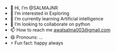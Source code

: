 - 👋 Hi, I’m @SALMAJNR
- 👀 I’m interested in Exploring 
- 🌱 I’m currently learning Artificial intelligence 
- 💞️ I’m looking to collaborate on python 
- 📫 How to reach me awalsalma003@gmail.com 
- 😄 Pronouns: ...
- ⚡ Fun fact: happy always 

<!---
SALMAJNR/SALMAJNR is a ✨ special ✨ repository because its `README.md` (this file) appears on your GitHub profile.
You can click the Preview link to take a look at your changes.
--->
